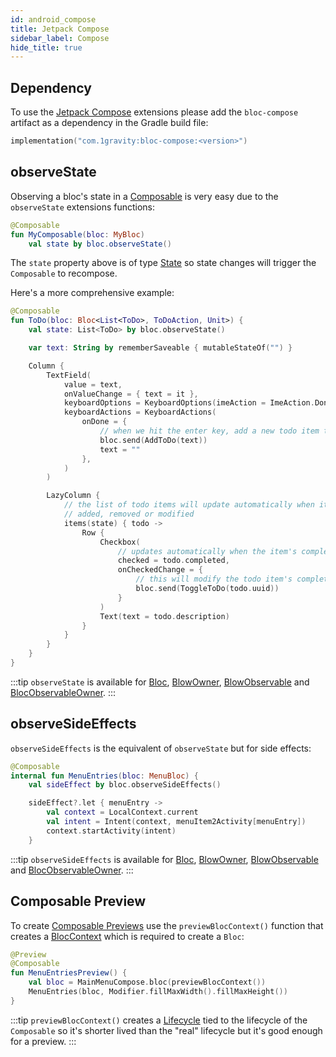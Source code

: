 ```yaml
---
id: android_compose
title: Jetpack Compose
sidebar_label: Compose
hide_title: true
---
```


## Dependency

To use the [Jetpack Compose](https://developer.android.com/jetpack/compose) extensions please add the `bloc-compose` artifact as a dependency in the Gradle build file:

```kotlin
implementation("com.1gravity:bloc-compose:<version>")
```

## observeState

Observing a bloc's state in a [Composable](https://developer.android.com/reference/kotlin/androidx/compose/runtime/Composable) is very easy due to the `observeState` extensions functions:


```kotlin
@Composable
fun MyComposable(bloc: MyBloc)
    val state by bloc.observeState()
```

The `state` property above is of type [State](https://developer.android.com/reference/kotlin/androidx/compose/runtime/State) so state changes will trigger the `Composable` to recompose.

Here's a more comprehensive example:

```kotlin
@Composable
fun ToDo(bloc: Bloc<List<ToDo>, ToDoAction, Unit>) {
    val state: List<ToDo> by bloc.observeState()

    var text: String by rememberSaveable { mutableStateOf("") }

    Column {
        TextField(
            value = text,
            onValueChange = { text = it },
            keyboardOptions = KeyboardOptions(imeAction = ImeAction.Done),
            keyboardActions = KeyboardActions(
                onDone = {
                    // when we hit the enter key, add a new todo item to our list
                    bloc.send(AddToDo(text))
                    text = ""
                },
            )
        )

        LazyColumn {
            // the list of todo items will update automatically when items are 
            // added, removed or modified
            items(state) { todo ->
                Row {
                    Checkbox(
                        // updates automatically when the item's completion status changes
                        checked = todo.completed,
                        onCheckedChange = { 
                            // this will modify the todo item's completion status
                            bloc.send(ToggleToDo(todo.uuid)) 
                        }
                    )
                    Text(text = todo.description)
                }
            }
        }
    }
}
```
:::tip
`observeState` is available for [Bloc](../../architecture/bloc/bloc.md), [BlowOwner](../../architecture//blocowner/bloc_owner.md), [BlowObservable](../../architecture//blocowner/bloc_observable.md#blocobservable) and [BlocObservableOwner](../../architecture//blocowner/bloc_observable.md#blocobservableowner).
:::

## observeSideEffects

`observeSideEffects` is the equivalent of `observeState` but for side effects:

```kotlin
@Composable
internal fun MenuEntries(bloc: MenuBloc) {
    val sideEffect by bloc.observeSideEffects()

    sideEffect?.let { menuEntry ->
        val context = LocalContext.current
        val intent = Intent(context, menuItem2Activity[menuEntry])
        context.startActivity(intent)
    }
```

:::tip
`observeSideEffects` is available for [Bloc](../../architecture/bloc/bloc.md), [BlowOwner](../../architecture//blocowner/bloc_owner.md), [BlowObservable](../../architecture//blocowner/bloc_observable.md#blocobservable) and [BlocObservableOwner](../../architecture//blocowner/bloc_observable.md#blocobservableowner).
:::

## Composable Preview

To create [Composable Previews](https://developer.android.com/jetpack/compose/tooling) use the `previewBlocContext()` function that creates a [BlocContext](../../architecture/bloc/bloc_context.md) which is required to create a `Bloc`:

```kotlin
@Preview
@Composable
fun MenuEntriesPreview() {
    val bloc = MainMenuCompose.bloc(previewBlocContext())
    MenuEntries(bloc, Modifier.fillMaxWidth().fillMaxHeight())
}
```

:::tip
`previewBlocContext()` creates a [Lifecycle](../..//architecture/bloc/lifecycle.md) tied to the lifecycle of the `Composable` so it's shorter lived than the "real" lifecycle but it's good enough for a preview.
:::
